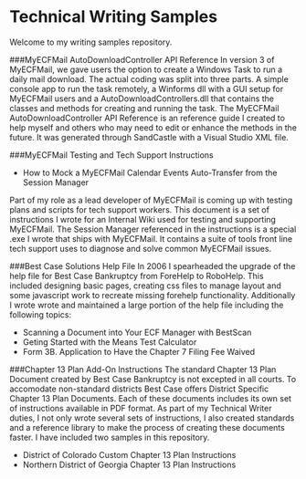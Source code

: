 Technical Writing Samples
==========================================

Welcome to my writing samples repository. 

###MyECFMail AutoDownloadController API Reference
In version 3 of MyECFMail, we gave users the option to create a Windows Task to run a daily mail download.
The actual coding was split into three parts. A simple console app to run the task remotely, a Winforms dll with a GUI setup for MyECFMail users
and a AutoDownloadControllers.dll that contains the classes and methods for creating and running the task. The MyECFMail AutoDownloadController API Reference
is an reference guide I created to help myself and others who may need to edit or enhance the methods in the future. It was generated through SandCastle with a Visual Studio XML
file.

###MyECFMail Testing and Tech Support Instructions

*	How to Mock a MyECFMail Calendar Events Auto-Transfer from the Session Manager

Part of my role as a lead developer of MyECFMail is coming up with testing plans and scripts for tech support workers. 
This document is a set of instructions I wrote for an Internal Wiki used for testing and supporting MyECFMail. 
The Session Manager referenced in the instructions is a special .exe I wrote that ships with MyECFMail. It contains a suite of tools front line tech support uses to diagnose and solve common MyECFMail issues.

###Best Case Solutions Help File
In 2006 I spearheaded the upgrade of the help file for Best Case Bankruptcy from ForeHelp to RoboHelp. This included designing basic pages, creating css files to manage layout and some javascript work
to recreate missing forehelp functionality. Additionally I wrote wrote and maintained a large portion of the help file including the following topics:

*	Scanning a Document into Your ECF Manager with BestScan
*	Geting Started with the Means Test Calculator
*	Form 3B. Application to Have the Chapter 7 Filing Fee Waived

###Chapter 13 Plan Add-On Instructions
The standard Chapter 13 Plan Document created by Best Case Bankruptcy is not excepted in all courts. To accomodate non-standard districts Best Case offers District Specific Chapter 13 Plan Documents.
Each of these documents includes its own set of instructions available in PDF format. As part of my Technical Writer duties, I not only wrote several sets of instructions, I also created standards and a reference library
to make the process of creating these documents faster. I have included two samples in this repository.

*	District of Colorado Custom Chapter 13 Plan Instructions
*	Northern District of Georgia Chapter 13 Plan Instructions